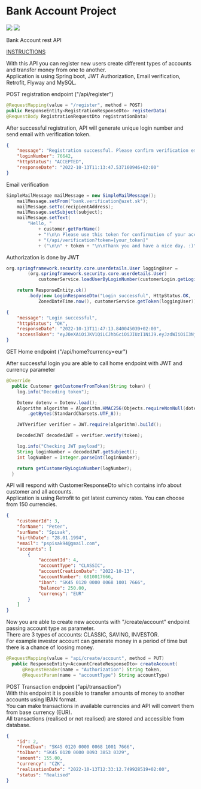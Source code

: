 # Bank Account Project

<img src="https://img.shields.io/github/deployments/Qreitos/bank_account_project/bank-account-project?style=for-the-badge"> <img src ="https://img.shields.io/security-headers?style=for-the-badge&url=https%3A%2F%2Fbank-account-project.herokuapp.com%2Fapi%2F">

Bank Account rest API

[INSTRUCTIONS](https://bank-account-project.herokuapp.com/api/information)

With this API you can register new users create different types of accounts and transfer money from one to another.  
Application is using Spring boot, JWT Authorization, Email verification, Retrofit, Flyway and MySQL.

POST registration endpoint ("/api/register")

```java 
@RequestMapping(value = "/register", method = POST)
public ResponseEntity<RegistrationResponseDto> registerData(
@RequestBody RegistrationRequestDto registrationData)
```

After successful registration, API will generate unique login number
and send email with verification token.

```json
{
    "message": "Registration successful. Please confirm verification email and save your login number!",
    "loginNumber": 76642,
    "httpStatus": "ACCEPTED",
    "responseDate": "2022-10-13T11:13:47.537160946+02:00"
}
```

Email verification

```java
SimpleMailMessage mailMessage = new SimpleMailMessage();
    mailMessage.setFrom("bank.verification@azet.sk");
    mailMessage.setTo(recipientAddress);
    mailMessage.setSubject(subject);
    mailMessage.setText(
        "Hello, "
            + customer.getForName()
            + "!\n\n Please use this token for confirmation of your account by POST method "
            + "(/api/verification?token=[your_token]"
            + ("\n\n" + token + "\n\nThank you and have a nice day. :)"));
```


Authorization is done by JWT

```java
org.springframework.security.core.userdetails.User loggingUser =
        (org.springframework.security.core.userdetails.User)
            customerService.loadUserByLoginNumber(customerLogin.getLoginNumber());

    return ResponseEntity.ok()
        .body(new LoginResponseDto("Login successful", HttpStatus.OK,
            ZonedDateTime.now(), customerService.getToken(loggingUser)));
```

```json
{
    "message": "Login successful",
    "httpStatus": "OK",
    "responseDate": "2022-10-13T11:47:13.840045039+02:00",
    "accessToken": "eyJ0eXAiOiJKV1QiLCJhbGciOiJIUzI1NiJ9.eyJzdWIiOiI3NjY0MiIsInJvbGVzIjpbXSwiaXNzIjoib3JnLnNwcmluZ2ZyYW1ld29yay53ZWIuc2VydmxldC5zdXBwb3J0LlNlcnZsZXRVcmlDb21wb25lbnRzQnVpbGRlckAyYWM0OTQwNyIsImV4cCI6MTY2NTY1ODAzM30.wdQ1k0IF6hD_ABVqy40YOGiebI03DDSGY01ug0xDBb0"
}
```

GET Home endpoint ("/api/home?currency=eur")

After successful login you are able to call home endpoint with JWT and currency parameter

```java
@Override
  public Customer getCustomerFromToken(String token) {
    log.info("Decoding token");

    Dotenv dotenv = Dotenv.load();
    Algorithm algorithm = Algorithm.HMAC256(Objects.requireNonNull(dotenv.get("JWT_SECRET_KEY"))
        .getBytes(StandardCharsets.UTF_8));

    JWTVerifier verifier = JWT.require(algorithm).build();

    DecodedJWT decodedJWT = verifier.verify(token);

    log.info("Checking JWT payload");
    String loginNumber = decodedJWT.getSubject();
    int logNumber = Integer.parseInt(loginNumber);

    return getCustomerByLoginNumber(logNumber);
  }
```
API will respond with CustomerResponseDto which contains info about customer and all accounts.  
Application is using Retrofit to get latest currency rates. You can choose from 150 currencies.


```json
{
    "customerId": 3,
    "forName": "Peter",
    "surName": "Spisak",
    "birthDate": "28.01.1994",
    "email": "pspisak94@gmail.com",
    "accounts": [
        {
            "accountId": 4,
            "accountType": "CLASSIC",
            "accountCreationDate": "2022-10-13",
            "accountNumber": 6810017666,
            "iban": "SK45 0120 0000 0068 1001 7666",
            "balance": 250.00,
            "currency": "EUR"
        }
    ]
}
```

Now you are able to create new accounts with "/create/account" endpoint passing account type as parameter.  
There are 3 types of accounts: CLASSIC, SAVING, INVESTOR.  
For example investor account can generate money in a period of time but there is a chance of loosing money.

```java
@RequestMapping(value = "api/create/account", method = PUT)
  public ResponseEntity<AccountCreateResponseDto> createAccount(
      @RequestHeader(name = "Authorization") String token,
      @RequestParam(name = "accountType") String accountType)
```

POST Transaction endpoint ("api/transaction")  
With this endpoint it is possible to transfer amounts of money to another accounts using IBAN format.  
You can make transactions in available currencies and API will convert them from base currency (EUR).  
All transactions (realised or not realised) are stored and accessible from database.

```json
{
    "id": 2,
    "fromIban": "SK45 0120 0000 0068 1001 7666",
    "toIban": "SK45 0120 0000 0093 3853 0329",
    "amount": 155.00,
    "currency": "CZK",
    "realisationDate": "2022-10-13T12:33:12.749928519+02:00",
    "status": "Realised"
}
```
